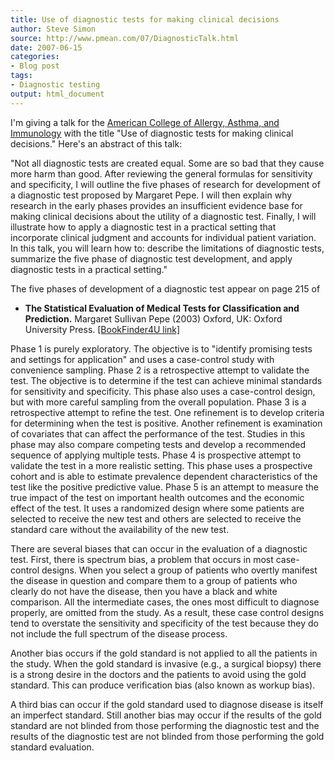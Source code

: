 ```yaml
---
title: Use of diagnostic tests for making clinical decisions
author: Steve Simon
source: http://www.pmean.com/07/DiagnosticTalk.html
date: 2007-06-15
categories:
- Blog post
tags:
- Diagnostic testing
output: html_document
---
```

I\'m giving a talk for the [American College of Allergy, Asthma, and
Immunology](http://www.acaai.org/) with the title \"Use of diagnostic
tests for making clinical decisions.\" Here\'s an abstract of this talk:

\"Not all diagnostic tests are created equal. Some are so bad that they
cause more harm than good. After reviewing the general formulas for
sensitivity and specificity, I will outline the five phases of research
for development of a diagnostic test proposed by Margaret Pepe. I will
then explain why research in the early phases provides an insufficient
evidence base for making clinical decisions about the utility of a
diagnostic test. Finally, I will illustrate how to apply a diagnostic
test in a practical setting that incorporate clinical judgment and
accounts for individual patient variation. In this talk, you will learn
how to: describe the limitations of diagnostic tests, summarize the five
phase of diagnostic test development, and apply diagnostic tests in a
practical setting.\"

The five phases of development of a diagnostic test appear on page 215
of

-   **The Statistical Evaluation of Medical Tests for Classification and
    Prediction.** Margaret Sullivan Pepe (2003) Oxford, UK: Oxford
    University Press. [\[BookFinder4U
    link\]](http://www.bookfinder4u.com/detail/0198509847.html)

Phase 1 is purely exploratory. The objective is to \"identify promising
tests and settings for application\" and uses a case-control study with
convenience sampling. Phase 2 is a retrospective attempt to validate the
test. The objective is to determine if the test can achieve minimal
standards for sensitivity and specificity. This phase also uses a
case-control design, but with more careful sampling from the overall
population. Phase 3 is a retrospective attempt to refine the test. One
refinement is to develop criteria for determining when the test is
positive. Another refinement is examination of covariates that can
affect the performance of the test. Studies in this phase may also
compare competing tests and develop a recommended sequence of applying
multiple tests. Phase 4 is prospective attempt to validate the test in a
more realistic setting. This phase uses a prospective cohort and is able
to estimate prevalence dependent characteristics of the test like the
positive predictive value. Phase 5 is an attempt to measure the true
impact of the test on important health outcomes and the economic effect
of the test. It uses a randomized design where some patients are
selected to receive the new test and others are selected to receive the
standard care without the availability of the new test.

There are several biases that can occur in the evaluation of a
diagnostic test. First, there is spectrum bias, a problem that occurs in
most case-control designs. When you select a group of patients who
overtly manifest the disease in question and compare them to a group of
patients who clearly do not have the disease, then you have a black and
white comparison. All the intermediate cases, the ones most difficult to
diagnose properly, are omitted from the study. As a result, these case
control designs tend to overstate the sensitivity and specificity of the
test because they do not include the full spectrum of the disease
process.

Another bias occurs if the gold standard is not applied to all the
patients in the study. When the gold standard is invasive (e.g., a
surgical biopsy) there is a strong desire in the doctors and the
patients to avoid using the gold standard. This can produce verification
bias (also known as workup bias).

A third bias can occur if the gold standard used to diagnose disease is
itself an imperfect standard. Still another bias may occur if the
results of the gold standard are not blinded from those performing the
diagnostic test and the results of the diagnostic test are not blinded
from those performing the gold standard evaluation.
